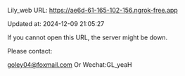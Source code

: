 Lily_web URL: https://ae6d-61-165-102-156.ngrok-free.app

Updated at: 2024-12-09 21:05:27

If you cannot open this URL, the server might be down.

Please contact: 

goley04@foxmail.com Or Wechat:GL_yeaH